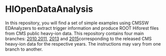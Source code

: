  # HIOpenDataAnalysis 

In this repository, you will find a set of simple examples using CMSSW EDAnalyzers to extract trigger information and produce ROOT Hiforest files from CMS public heavy-ion data. This repository contains four main branches: [2010](https://github.com/thiagorangel45/HIOpenDataAnalysis/tree/2010),[2011](https://github.com/thiagorangel45/HIOpenDataAnalysis/tree/2011), [2013](https://github.com/thiagorangel45/HIOpenDataAnalysis/tree/2013) and [2015](https://github.com/thiagorangel45/HIOpenDataAnalysis/tree/2015)corresponding to the released CMS heavy-ion data for the respective years. The instructions may vary from one branch to another.
